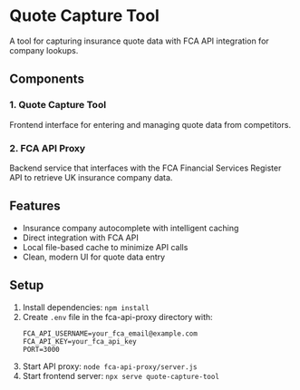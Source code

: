 # Quote Capture Tool

A tool for capturing insurance quote data with FCA API integration for company lookups.

## Components

### 1. Quote Capture Tool
Frontend interface for entering and managing quote data from competitors.

### 2. FCA API Proxy
Backend service that interfaces with the FCA Financial Services Register API to retrieve UK insurance company data.

## Features
- Insurance company autocomplete with intelligent caching
- Direct integration with FCA API
- Local file-based cache to minimize API calls
- Clean, modern UI for quote data entry

## Setup
1. Install dependencies: `npm install`
2. Create `.env` file in the fca-api-proxy directory with:
   ```
   FCA_API_USERNAME=your_fca_email@example.com
   FCA_API_KEY=your_fca_api_key
   PORT=3000
   ```
3. Start API proxy: `node fca-api-proxy/server.js`
4. Start frontend server: `npx serve quote-capture-tool`
